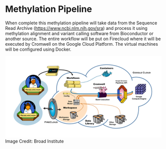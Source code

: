 # Methylation Pipeline

When complete this methylation pipeline will take data from the Sequence Read Archive (https://www.ncbi.nlm.nih.gov/sra) and process it using methylation alignment and variant calling software from Bioconductor or another source. The entire workflow will be put on Firecloud where it will be executed by Cromwell on the Google Cloud Platform. The virtual machines will be configured using Docker. 

![Alt text](firecloud.svg?raw=true "Title")
Image Credit: Broad Institute